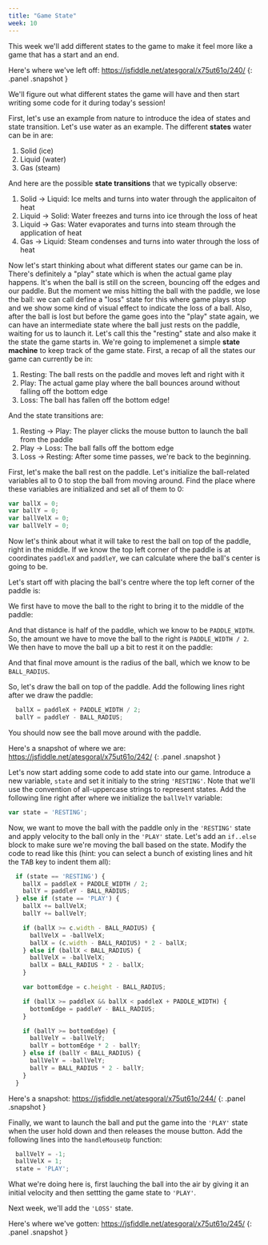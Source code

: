 ```yaml
---
title: "Game State"
week: 10
---
```


This week we'll add different states to the game to make it feel more like a game that has a start and an end.

Here's where we've left off: <https://jsfiddle.net/atesgoral/x75ut61o/240/>
{: .panel .snapshot }

We'll figure out what different states the game will have and then start writing some code for it during today's session!

First, let's use an example from nature to introduce the idea of states and state transition. Let's use water as an example. The different **states** water can be in are:

1. Solid (ice)
2. Liquid (water)
3. Gas (steam)

And here are the possible **state transitions** that we typically observe:

1. Solid → Liquid: Ice melts and turns into water through the applicaiton of heat
2. Liquid → Solid: Water freezes and turns into ice through the loss of heat
3. Liquid → Gas: Water evaporates and turns into steam through the application of heat
4. Gas → Liquid: Steam condenses and turns into water through the loss of heat

Now let's start thinking about what different states our game can be in. There's definitely a "play" state which is when the actual game play happens. It's when the ball is still on the screen, bouncing off the edges and our paddle. But the moment we miss hitting the ball with the paddle, we lose the ball: we can call define a "loss" state for this where game plays stop and we show some kind of visual effect to indicate the loss of a ball. Also, after the ball is lost but before the game goes into the "play" state again, we can have an intermediate state where the ball just rests on the paddle, waiting for us to launch it. Let's call this the "resting" state and also make it the state the game starts in. We're going to implemenet a simple **state machine** to keep track of the game state. First, a recap of all the states our game can currently be in:

1. Resting: The ball rests on the paddle and moves left and right with it
2. Play: The actual game play where the ball bounces around without falling off the bottom edge
3. Loss: The ball has fallen off the bottom edge!

And the state transitions are:

1. Resting → Play: The player clicks the mouse button to launch the ball from the paddle
2. Play → Loss: The ball falls off the bottom edge
3. Loss → Resting: After some time passes, we're back to the beginning.

First, let's make the ball rest on the paddle. Let's initialize the ball-related variables all to 0 to stop the ball from moving around. Find the place where these variables are initialized and set all of them to 0:

```js
var ballX = 0;
var ballY = 0;
var ballVelX = 0;
var ballVelY = 0;
```

Now let's think about what it will take to rest the ball on top of the paddle, right in the middle. If we know the top left corner of the paddle is at coordinates `paddleX` and `paddleY`, we can calculate where the ball's center is going to be.

Let's start off with placing the ball's centre where the top left corner of the paddle is:

<script type="text/diagram">
ctx.globalAlpha = .666;

rectangle(-.5, 0, 1, .2, 'darkgray');
circle(-.5, 0, .125, 'white');

ctx.globalAlpha = .75;

circle(-.5, 0, .0125, 'white');
</script>

We first have to move the ball to the right to bring it to the middle of the paddle:

<script type="text/diagram">
ctx.globalAlpha = .666;

rectangle(-.5, 0, 1, .2, 'darkgray');
circle(0, 0, .125, 'white');

ctx.globalAlpha = .75;

circle(-.5, 0, .0125, 'white');
circle(0, 0, .0125, 'white');

ctx.globalAlpha = 1;

arrow(-.5, 0, 0, 0, 'cyan');
</script>

And that distance is half of the paddle, which we know to be `PADDLE_WIDTH`. So, the amount we have to move the ball to the right is `PADDLE_WIDTH / 2`. We then have to move the ball up a bit to rest it on the paddle:

<script type="text/diagram">
ctx.globalAlpha = .666;

rectangle(-.5, 0, 1, .2, 'darkgray');
circle(0, -.125, .125, 'white');

ctx.globalAlpha = .75;

circle(-.5, 0, .0125, 'white');
circle(0, -.125, .0125, 'white');

ctx.globalAlpha = 1;

arrow(-.5, 0, 0, 0, 'cyan');
arrow(0, 0, 0, -.125, 'lime');
</script>

And that final move amount is the radius of the ball, which we know to be `BALL_RADIUS`.

So, let's draw the ball on top of the paddle. Add the following lines right after we draw the paddle:

```js
  ballX = paddleX + PADDLE_WIDTH / 2;
  ballY = paddleY - BALL_RADIUS;
```

You should now see the ball move around with the paddle.

Here's a snapshot of where we are: <https://jsfiddle.net/atesgoral/x75ut61o/242/>
{: .panel .snapshot }

Let's now start adding some code to add state into our game. Introduce a new variable, `state` and set it initialy to the string `'RESTING'`. Note that we'll use the convention of all-uppercase strings to represent states. Add the following line right after where we initialize the `ballVelY` variable:

```js
var state = 'RESTING';
```

Now, we want to move the ball with the paddle only in the `'RESTING'` state and apply velocity to the ball only in the `'PLAY'` state. Let's add an `if..else` block to make sure we're moving the ball based on the state. Modify the code to read like this (hint: you can select a bunch of existing lines and hit the <kbd>TAB</kbd> key to indent them all):

```js
  if (state == 'RESTING') {
    ballX = paddleX + PADDLE_WIDTH / 2;
    ballY = paddleY - BALL_RADIUS;
  } else if (state == 'PLAY') {
    ballX += ballVelX;
    ballY += ballVelY;

    if (ballX >= c.width - BALL_RADIUS) {
      ballVelX = -ballVelX;
      ballX = (c.width - BALL_RADIUS) * 2 - ballX;
    } else if (ballX < BALL_RADIUS) {
      ballVelX = -ballVelX;
      ballX = BALL_RADIUS * 2 - ballX;
    }

    var bottomEdge = c.height - BALL_RADIUS;

    if (ballX >= paddleX && ballX < paddleX + PADDLE_WIDTH) {
      bottomEdge = paddleY - BALL_RADIUS;
    }

    if (ballY >= bottomEdge) {
      ballVelY = -ballVelY;
      ballY = bottomEdge * 2 - ballY;
    } else if (ballY < BALL_RADIUS) {
      ballVelY = -ballVelY;
      ballY = BALL_RADIUS * 2 - ballY;
    }
  }
```

Here's a snapshot: <https://jsfiddle.net/atesgoral/x75ut61o/244/>
{: .panel .snapshot }

Finally, we want to launch the ball and put the game into the `'PLAY'` state when the user hold down and then releases the mouse button. Add the following lines into the `handleMouseUp` function:

```js
  ballVelY = -1;
  ballVelX = 1;
  state = 'PLAY';
```

What we're doing here is, first lauching the ball into the air by giving it an initial velocity and then settting the game state to `'PLAY'`.

Next week, we'll add the `'LOSS'` state.

Here's where we've gotten: <https://jsfiddle.net/atesgoral/x75ut61o/245/>
{: .panel .snapshot }
